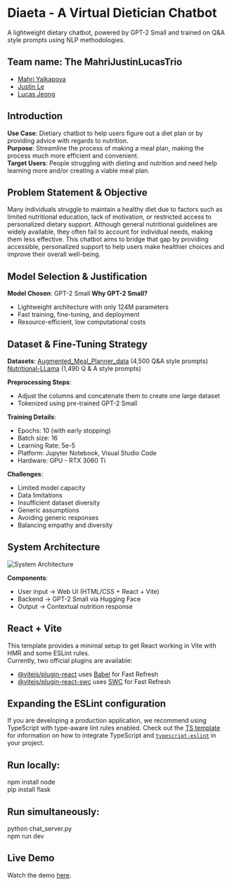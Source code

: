 # Diaeta - A Virtual Dietician Chatbot
A lightweight dietary chatbot, powered by GPT-2 Small and trained on Q&A style prompts using NLP methodologies.

## Team name: The MahriJustinLucasTrio
- [Mahri Yalkapova](https://github.com/MahriYalkapova)
- [Justin Le](https://github.com/aujustin14)
- [Lucas Jeong](https://github.com/ljeong072)

## Introduction
**Use Case**: Dietiary chatbot to help users figure out a diet plan or by providing advice with regards to nutrition.  
**Purpose**: Streamline the process of making a meal plan, making the process much more efficient and convenient.  
**Target Users**: People struggling with dieting and nutrition and need help learning more and/or creating a viable meal plan.

## Problem Statement & Objective
Many individuals struggle to maintain a healthy diet due to factors such as limited nutritional education, lack of motivation, or restricted access to personalized dietary support. Although general nutritional guidelines are widely available, they often fail to account for individual needs, making them less effective. This chatbot aims to bridge that gap by providing accessible, personalized support to help users make healthier choices and improve their overall well-being.

## Model Selection & Justification
**Model Chosen**: GPT-2 Small
**Why GPT-2 Small?**
- Lightweight architecture with only 124M parameters 
- Fast training, fine-tuning, and deployment
- Resource-efficient, low computational costs

## Dataset & Fine-Tuning Strategy
**Datasets**: 
[Augmented_Meal_Planner_data](https://huggingface.co/datasets/sridhar52/Augmented_Meal_Planner_data) (4,500 Q&A style prompts)
[Nutritional-LLama](https://huggingface.co/datasets/Tom158/Nutritional-LLama) (1,490 Q & A style prompts)

**Preprocessing Steps**:
- Adjust the columns and concatenate them to create one large dataset
- Tokenized using pre-trained GPT-2 Small

**Training Details**:
- Epochs: 10 (with early stopping)
- Batch size: 16
- Learning Rate: 5e-5
- Platform: Jupyter Notebook, Visual Studio Code
- Hardware: GPU - RTX 3060 Ti

**Challenges**:
- Limited model capacity
- Data limitations
- Insufficient dataset diversity
- Generic assumptions
- Avoiding generic responses
- Balancing empathy and diversity

## System Architecture
![System Architecture](https://github.com/user-attachments/assets/327a25a7-9b76-412f-aeec-68e4f6f25b24)

**Components**:
- User input → Web UI (HTML/CSS + React + Vite)
- Backend → GPT-2 Small via Hugging Face
- Output → Contextual nutrition response

## React + Vite
This template provides a minimal setup to get React working in Vite with HMR and some ESLint rules.  
Currently, two official plugins are available:
- [@vitejs/plugin-react](https://github.com/vitejs/vite-plugin-react/blob/main/packages/plugin-react) uses [Babel](https://babeljs.io/) for Fast Refresh
- [@vitejs/plugin-react-swc](https://github.com/vitejs/vite-plugin-react/blob/main/packages/plugin-react-swc) uses [SWC](https://swc.rs/) for Fast Refresh

## Expanding the ESLint configuration
If you are developing a production application, we recommend using TypeScript with type-aware lint rules enabled. Check out the [TS template](https://github.com/vitejs/vite/tree/main/packages/create-vite/template-react-ts) for information on how to integrate TypeScript and [`typescript-eslint`](https://typescript-eslint.io) in your project.

## Run locally:  
npm install node  
pip install flask  

## Run simultaneously:  
python chat_server.py  
npm run dev

## Live Demo
Watch the demo [here](https://github.com/user-attachments/assets/1b8105f2-7f15-45f1-9331-aeda77568c3a).

